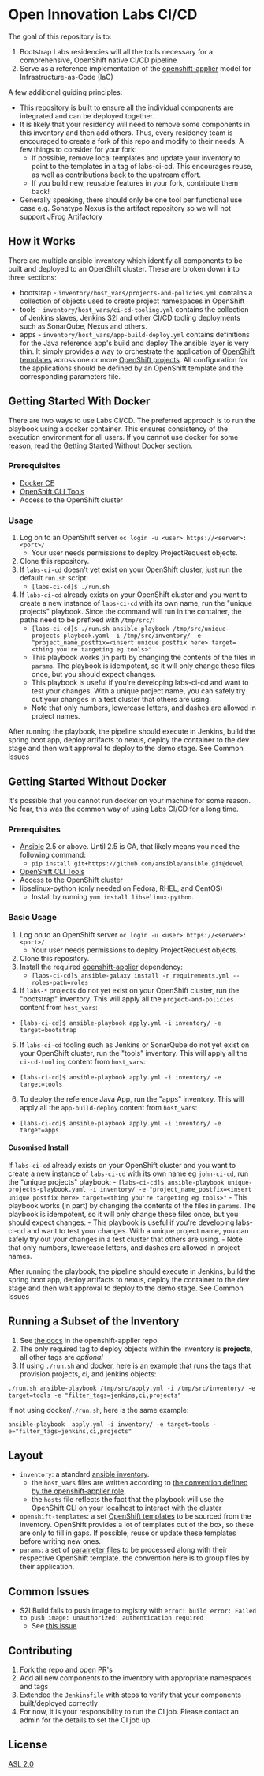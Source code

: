 # Open Innovation Labs CI/CD

The goal of this repository is to:

 1. Bootstrap Labs residencies will all the tools necessary for a comprehensive, OpenShift native CI/CD pipeline
 2. Serve as a reference implementation of the [openshift-applier](https://github.com/redhat-cop/openshift-applier/tree/master/roles/openshift-applier) model for Infrastructure-as-Code (IaC)

A few additional guiding principles:

* This repository is built to ensure all the individual components are integrated and can be deployed together. 
* It is likely that your residency will need to remove some components in this inventory and then add others. Thus, every residency team is encouraged to create a fork of this repo and modify to their needs. A few things to consider for your fork:
  - If possible, remove local templates and update your inventory to point to the templates in a tag of labs-ci-cd. This encourages reuse, as well as contributions back to the upstream effort.
  - If you build new, reusable features in your fork, contribute them back!
* Generally speaking, there should only be one tool per functional use case e.g. Sonatype Nexus is the artifact repository so we will not support JFrog Artifactory

## How it Works

There are multiple ansible inventory which identify all components to be built and deployed to an OpenShift cluster. These are broken down into three sections:
* bootstrap - `inventory/host_vars/projects-and-policies.yml` contains a collection of objects used to create project namespaces in OpenShift
* tools -  `inventory/host_vars/ci-cd-tooling.yml` contains the collection of Jenkins slaves, Jenkins S2I and other CI/CD tooling deployments such as SonarQube, Nexus and others.
* apps - `inventory/host_vars/app-build-deploy.yml` contains definitions for the Java reference app's build and deploy
The ansible layer is very thin. It simply provides a way to orchestrate the application of [OpenShift templates](https://docs.openshift.com/container-platform/latest/dev_guide/templates.html) across one or more [OpenShift projects](https://docs.openshift.com/container-platform/latest/architecture/core_concepts/projects_and_users.html#projects). All configuration for the applications should be defined by an OpenShift template and the corresponding parameters file.

## Getting Started With Docker

There are two ways to use Labs CI/CD. The preferred approach is to run the playbook using a docker container. This ensures consistency of the execution environment for all users. If you cannot use docker for some reason, read the Getting Started Without Docker section.

### Prerequisites

* [Docker CE](https://www.docker.com/community-edition#/download)
* [OpenShift CLI Tools](https://docs.openshift.com/container-platform/3.7/cli_reference/get_started_cli.html)
* Access to the OpenShift cluster

### Usage

1. Log on to an OpenShift server `oc login -u <user> https://<server>:<port>/`
    - Your user needs permissions to deploy ProjectRequest objects.
2. Clone this repository.
3. If `labs-ci-cd` doesn't yet exist on your OpenShift cluster, just run the default `run.sh` script:
    - `[labs-ci-cd]$ ./run.sh`
4. If `labs-ci-cd` already exists on your OpenShift cluster and you want to create a new instance of `labs-ci-cd` with its own name, run the "unique projects" playbook. Since the command will run in the container, the paths need to be prefixed with `/tmp/src/`:
    - `[labs-ci-cd]$ ./run.sh ansible-playbook /tmp/src/unique-projects-playbook.yaml -i /tmp/src/inventory/ -e "project_name_postfix=<insert unique postfix here> target=<thing you're targeting eg tools>"`
    - This playbook works (in part) by changing the contents of the files in `params`. The playbook is idempotent, so it will only change these files once, but you should expect changes.
    - This playbook is useful if you're developing labs-ci-cd and want to test your changes. With a unique project name, you can safely try out your changes in a test cluster that others are using.
    - Note that only numbers, lowercase letters, and dashes are allowed in project names.

After running the playbook, the pipeline should execute in Jenkins, build the spring boot app, deploy artifacts to nexus, deploy the container to the dev stage and then wait approval to deploy to the demo stage. See Common Issues

## Getting Started Without Docker

It's possible that you cannot run docker on your machine for some reason. No fear, this was the common way of using Labs CI/CD for a long time.

### Prerequisites 

* [Ansible](http://docs.ansible.com/ansible/latest/intro_installation.html) 2.5 or above. Until 2.5 is GA, that likely means you need the following command:
  - `pip install git+https://github.com/ansible/ansible.git@devel`
* [OpenShift CLI Tools](https://docs.openshift.com/container-platform/3.7/cli_reference/get_started_cli.html)
* Access to the OpenShift cluster
* libselinux-python (only needed on Fedora, RHEL, and CentOS)
  - Install by running `yum install libselinux-python`.

### Basic Usage

1. Log on to an OpenShift server `oc login -u <user> https://<server>:<port>/`
    - Your user needs permissions to deploy ProjectRequest objects.
2. Clone this repository.
3. Install the required [openshift-applier](https://github.com/redhat-cop/openshift-applier) dependency:
    - `[labs-ci-cd]$ ansible-galaxy install -r requirements.yml --roles-path=roles`
4. If `labs-*` projects do not yet exist on your OpenShift cluster, run the "bootstrap" inventory. This will apply all the `project-and-policies` content from `host_vars`:
  - `[labs-ci-cd]$ ansible-playbook apply.yml -i inventory/ -e target=bootstrap`
5. If `labs-ci-cd` tooling such as Jenkins or SonarQube do not yet exist on your OpenShift cluster, run the "tools" inventory. This will apply all the `ci-cd-tooling` content from `host_vars`:
  - `[labs-ci-cd]$ ansible-playbook apply.yml -i inventory/ -e target=tools`
6. To deploy the reference Java App, run the "apps" inventory. This will apply all the `app-build-deploy` content from `host_vars`:
  - `[labs-ci-cd]$ ansible-playbook apply.yml -i inventory/ -e target=apps`

#### Cusomised Install
If `labs-ci-cd` already exists on your OpenShift cluster and you want to create a new instance of `labs-ci-cd` with its own name eg `john-ci-cd`, run the "unique projects" playbook:
    - `[labs-ci-cd]$ ansible-playbook unique-projects-playbook.yaml -i inventory/ -e "project_name_postfix=<insert unique postfix here> target=<thing you're targeting eg tools>"`
    - This playbook works (in part) by changing the contents of the files in `params`. The playbook is idempotent, so it will only change these files once, but you should expect changes.
    - This playbook is useful if you're developing labs-ci-cd and want to test your changes. With a unique project name, you can safely try out your changes in a test cluster that others are using.
    - Note that only numbers, lowercase letters, and dashes are allowed in project names.

After running the playbook, the pipeline should execute in Jenkins, build the spring boot app, deploy artifacts to nexus, deploy the container to the dev stage and then wait approval to deploy to the demo stage. See Common Issues

## Running a Subset of the Inventory

1. See [the docs](https://github.com/redhat-cop/openshift-applier/tree/master/roles/openshift-applier#filtering-content-based-on-tags) in the openshift-applier repo.
2. The only required tag to deploy objects within the inventory is **projects**, all other tags are *optional*
3. If using `./run.sh` and docker, here is an example that runs the tags that provision projects, ci, and jenkins objects:
```
./run.sh ansible-playbook /tmp/src/apply.yml -i /tmp/src/inventory/ -e target=tools -e "filter_tags=jenkins,ci,projects"
```

If not using docker/`./run.sh`, here is the same example:

```
ansible-playbook  apply.yml -i inventory/ -e target=tools -e="filter_tags=jenkins,ci,projects"
```

## Layout
- `inventory`: a standard [ansible inventory](http://docs.ansible.com/ansible/latest/intro_inventory.html).
  - the `host_vars` files are written according to [the convention defined by the openshift-applier role](https://github.com/redhat-cop/openshift-applier/tree/master/roles/openshift-applier#sourcing-openshift-object-definitions).
  -  the `hosts` file reflects the fact that the playbook will use the OpenShift CLI on your localhost to interact with the cluster
- `openshift-templates`: a set [OpenShift templates](https://docs.openshift.com/container-platform/3.6/dev_guide/templates.html) to be sourced from the inventory. OpenShift provides a lot of templates out of the box, so these are only to fill in gaps. If possible, reuse or update these templates before writing new ones.
- `params`: a set of [parameter files](https://docs.openshift.com/container-platform/3.6/dev_guide/templates.html#templates-parameters) to be processed along with their respective OpenShift template. the convention here is to group files by their application.

## Common Issues

- S2I Build fails to push image to registry with `error: build error: Failed to push image: unauthorized: authentication required`
  - See [this issue](https://github.com/openshift/origin/issues/4518)

## Contributing

1) Fork the repo and open PR's
2) Add all new components to the inventory with appropriate namespaces and tags
3) Extended the `Jenkinsfile` with steps to verify that your components built/deployed correctly
4) For now, it is your responsibility to run the CI job. Please contact an admin for the details to set the CI job up.

## License
[ASL 2.0](LICENSE)
